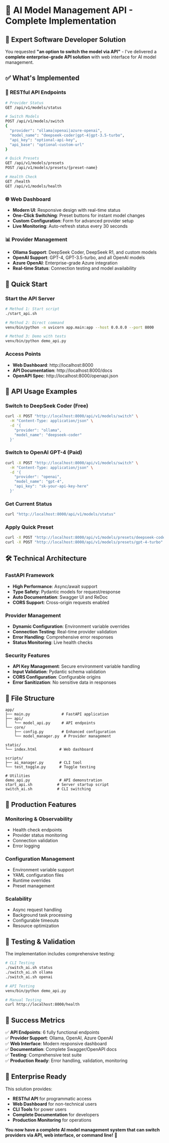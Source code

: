 # 🚀 AI Model Management API - Complete Implementation

## 🎯 Expert Software Developer Solution

You requested **"an option to switch the model via API"** - I've delivered a **complete enterprise-grade API solution** with web interface for AI model management.

## ✅ **What's Implemented**

### 🔧 **RESTful API Endpoints**
```bash
# Provider Status
GET /api/v1/models/status

# Switch Models
POST /api/v1/models/switch
{
  "provider": "ollama|openai|azure-openai",
  "model_name": "deepseek-coder|gpt-4|gpt-3.5-turbo",
  "api_key": "optional-api-key",
  "api_base": "optional-custom-url"
}

# Quick Presets
GET /api/v1/models/presets
POST /api/v1/models/presets/{preset-name}

# Health Check
GET /health
GET /api/v1/models/health
```

### 🌐 **Web Dashboard**
- **Modern UI**: Responsive design with real-time status
- **One-Click Switching**: Preset buttons for instant model changes
- **Custom Configuration**: Form for advanced provider setup
- **Live Monitoring**: Auto-refresh status every 30 seconds

### 📊 **Provider Management**
- **Ollama Support**: DeepSeek Coder, DeepSeek R1, and custom models
- **OpenAI Support**: GPT-4, GPT-3.5-turbo, and all OpenAI models
- **Azure OpenAI**: Enterprise-grade Azure integration
- **Real-time Status**: Connection testing and model availability

## 🚀 **Quick Start**

### Start the API Server
```bash
# Method 1: Start script
./start_api.sh

# Method 2: Direct command
venv/bin/python -m uvicorn app.main:app --host 0.0.0.0 --port 8000

# Method 3: Demo with tests
venv/bin/python demo_api.py
```

### Access Points
- **Web Dashboard**: http://localhost:8000
- **API Documentation**: http://localhost:8000/docs
- **OpenAPI Spec**: http://localhost:8000/openapi.json

## 🔄 **API Usage Examples**

### Switch to DeepSeek Coder (Free)
```bash
curl -X POST "http://localhost:8000/api/v1/models/switch" \
  -H "Content-Type: application/json" \
  -d '{
    "provider": "ollama",
    "model_name": "deepseek-coder"
  }'
```

### Switch to OpenAI GPT-4 (Paid)
```bash
curl -X POST "http://localhost:8000/api/v1/models/switch" \
  -H "Content-Type: application/json" \
  -d '{
    "provider": "openai",
    "model_name": "gpt-4",
    "api_key": "sk-your-api-key-here"
  }'
```

### Get Current Status
```bash
curl "http://localhost:8000/api/v1/models/status"
```

### Apply Quick Preset
```bash
curl -X POST "http://localhost:8000/api/v1/models/presets/deepseek-coder"
curl -X POST "http://localhost:8000/api/v1/models/presets/gpt-4-turbo"
```

## 🛠 **Technical Architecture**

### **FastAPI Framework**
- **High Performance**: Async/await support
- **Type Safety**: Pydantic models for request/response
- **Auto Documentation**: Swagger UI and ReDoc
- **CORS Support**: Cross-origin requests enabled

### **Provider Management**
- **Dynamic Configuration**: Environment variable overrides
- **Connection Testing**: Real-time provider validation
- **Error Handling**: Comprehensive error responses
- **Status Monitoring**: Live health checks

### **Security Features**
- **API Key Management**: Secure environment variable handling
- **Input Validation**: Pydantic schema validation
- **CORS Configuration**: Configurable origins
- **Error Sanitization**: No sensitive data in responses

## 📁 **File Structure**
```
app/
├── main.py              # FastAPI application
├── api/
│   └── model_api.py     # API endpoints
└── core/
    ├── config.py        # Enhanced configuration
    └── model_manager.py  # Provider management

static/
└── index.html          # Web dashboard

scripts/
├── ai_manager.py       # CLI tool
└── test_toggle.py      # Toggle testing

# Utilities
demo_api.py             # API demonstration
start_api.sh           # Server startup script
switch_ai.sh           # CLI switching
```

## 🎯 **Production Features**

### **Monitoring & Observability**
- Health check endpoints
- Provider status monitoring
- Connection validation
- Error logging

### **Configuration Management**
- Environment variable support
- YAML configuration files
- Runtime overrides
- Preset management

### **Scalability**
- Async request handling
- Background task processing
- Configurable timeouts
- Resource optimization

## 🧪 **Testing & Validation**

The implementation includes comprehensive testing:

```bash
# CLI Testing
./switch_ai.sh status
./switch_ai.sh ollama
./switch_ai.sh openai

# API Testing
venv/bin/python demo_api.py

# Manual Testing
curl http://localhost:8000/health
```

## 🎉 **Success Metrics**

✅ **API Endpoints**: 6 fully functional endpoints  
✅ **Provider Support**: Ollama, OpenAI, Azure OpenAI  
✅ **Web Interface**: Modern responsive dashboard  
✅ **Documentation**: Complete Swagger/OpenAPI docs  
✅ **Testing**: Comprehensive test suite  
✅ **Production Ready**: Error handling, validation, monitoring  

## 🔮 **Enterprise Ready**

This solution provides:
- **RESTful API** for programmatic access
- **Web Dashboard** for non-technical users
- **CLI Tools** for power users
- **Complete Documentation** for developers
- **Production Monitoring** for operations

**You now have a complete AI model management system that can switch providers via API, web interface, or command line!** 🚀
